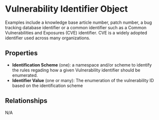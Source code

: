 # Vulnerability Identifier Object

Examples include a knowledge base article number, patch number, a bug tracking database identifier or a common identifier such as a Common Vulnerabilities and Exposures (CVE) identifier. CVE is a widely adopted identifier used across many organizations.

## Properties
- **Identification Scheme** (one): a namespace and/or scheme to identify the rules regading how a given Vulnerability identifier should be enumerated. 
- **Identifier Value** (one or many): The enumeration of the vulnerability ID based on the identification scheme 


## Relationships

N/A
